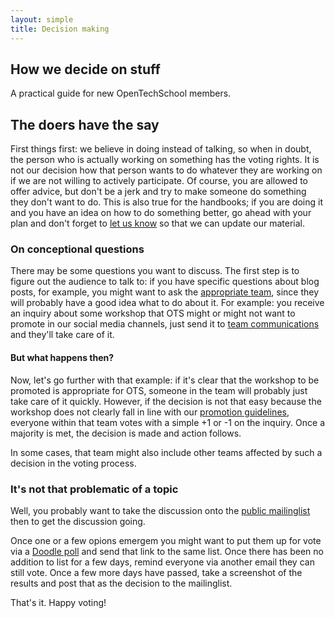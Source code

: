```yaml
---
layout: simple
title: Decision making
---
```


## How we decide on stuff

A practical guide for new OpenTechSchool members. 

## The doers have the say

First things first: we believe in doing instead of talking, so when in doubt, the person who is actually working on something has the voting rights. It is not our decision how that person wants to do whatever they are working on if we are not willing to actively participate. Of course, you are allowed to offer advice, but don't be a jerk and try to make someone do something they don't want to do. This is also true for the handbooks; if you are doing it and you have an idea on how to do something better, go ahead with your plan and don't forget to [let us know](/contacts.html) so that we can update our material.

### On conceptional questions
There may be some questions you want to discuss. The first step is to figure out the audience to talk to: if you have specific questions about blog posts, for example, you might want to ask the [appropriate team](/contacts.html), since they will probably have a good idea what to do about it. For example: you receive an inquiry about some workshop that OTS might or might not want to promote in our social media channels, just send it to [team communications](mailto:team.communications[at]opentechschool.org) and they'll take care of it.

#### But what happens then?
Now, let's go further with that example: if it's clear that the workshop to be promoted is appropriate for OTS, someone in the team will probably just take care of it quickly. However, if the decision is not that easy because the workshop does not clearly fall in line with our [promotion guidelines](/handbooks/promotion.html), everyone within that team votes with a simple +1 or -1 on the inquiry. Once a majority is met, the decision is made and action follows.

In some cases, that team might also include other teams affected by such a decision in the voting process.

### It's not that problematic of a topic
Well, you probably want to take the discussion onto the [public mailinglist](https://groups.google.com/a/opentechschool.org/forum/?fromgroups#!forum/discuss.global) then to get the discussion going.

Once one or a few opions emergem you might want to put them up for vote via a [Doodle poll](http://doodle.com) and send that link to the same list. Once there has been no addition to list for a few days, remind everyone via another email they can still vote. Once a few more days have passed, take a screenshot of the results and post that as the decision to the mailinglist.

That's it. Happy voting!

